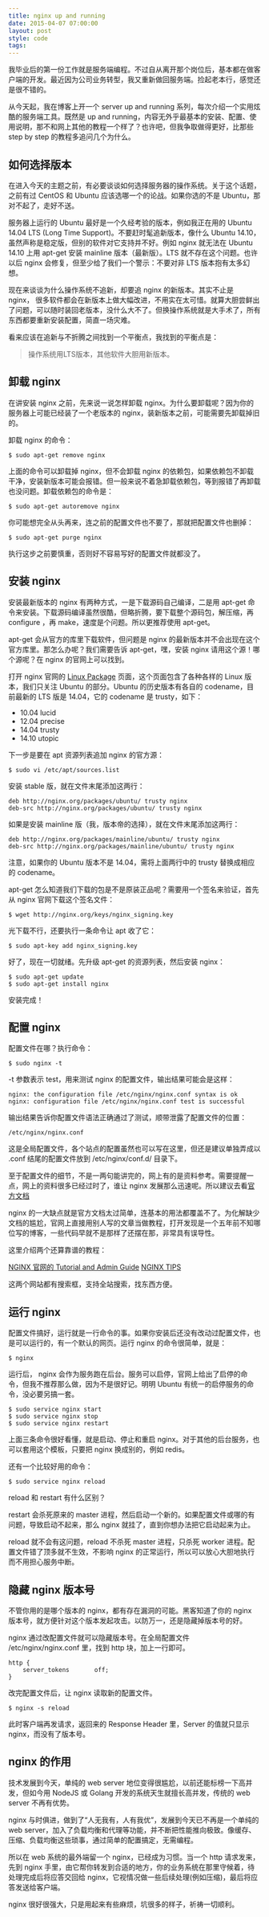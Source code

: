 ```yaml
---
title: nginx up and running
date: 2015-04-07 07:00:00
layout: post
style: code
tags: 
---
```


我毕业后的第一份工作就是服务端编程。不过自从离开那个岗位后，基本都在做客户端的开发。最近因为公司业务转型，我又重新做回服务端。捡起老本行，感觉还是很不错的。

从今天起，我在博客上开一个 server up and running 系列，每次介绍一个实用炫酷的服务端工具。既然是 up and running，内容无外乎最基本的安装、配置、使用说明，那不和网上其他的教程一个样了？也许吧，但我争取做得更好，比那些 step by step 的教程多追问几个为什么。

## 如何选择版本

在进入今天的主题之前，有必要谈谈如何选择服务器的操作系统。关于这个话题，之前有过 CentOS 和 Ubuntu 应该选哪一个的论战。如果你选的不是 Ubuntu，那对不起了，走好不送。

服务器上运行的 Ubuntu 最好是一个久经考验的版本，例如我正在用的 Ubuntu 14.04 LTS (Long Time Support)。不要赶时髦追新版本，像什么 Ubuntu 14.10，虽然声称是稳定版，但别的软件对它支持并不好。例如 nginx 就无法在 Ubuntu 14.10 上用 apt-get 安装 mainline 版本（最新版）。LTS 就不存在这个问题。也许以后 nginx 会修复，但至少给了我们一个警示：不要对非 LTS 版本抱有太多幻想。

现在来谈谈为什么操作系统不追新，却要追 nginx 的新版本。其实不止是 nginx， 很多软件都会在新版本上做大幅改进，不用实在太可惜。就算大胆尝鲜出了问题，可以随时装回老版本，没什么大不了。但换操作系统就是大手术了，所有东西都要重新安装配置，简直一场灾难。

看来应该在追新与不折腾之间找到一个平衡点，我找到的平衡点是：

> 操作系统用LTS版本，其他软件大胆用新版本。

## 卸载 nginx

在讲安装 nginx 之前，先来说一说怎样卸载 nginx。为什么要卸载呢？因为你的服务器上可能已经装了一个老版本的 nginx，装新版本之前，可能需要先卸载掉旧的。

卸载 nginx 的命令：

    $ sudo apt-get remove nginx

上面的命令可以卸载掉 nginx，但不会卸载 nginx 的依赖包，如果依赖包不卸载干净，安装新版本可能会报错。但一般来说不着急卸载依赖包，等到报错了再卸载也没问题。卸载依赖包的命令是：

    $ sudo apt-get autoremove nginx

你可能想完全从头再来，连之前的配置文件也不要了，那就把配置文件也删掉：

    $ sudo apt-get purge nginx

执行这步之前要慎重，否则好不容易写好的配置文件就都没了。

## 安装 nginx

安装最新版本的 nginx 有两种方式，一是下载源码自己编译，二是用 apt-get 命令来安装。下载源码编译虽然很酷，但略折腾，要下载整个源码包，解压缩，再 configure ，再 make，速度是个问题。所以更推荐使用 apt-get。

apt-get 会从官方的库里下载软件，但问题是 nginx 的最新版本并不会出现在这个官方库里。那怎么办呢？我们需要告诉 apt-get，嘿，安装 nginx 请用这个源！哪个源呢？在 nginx 的官网上可以找到。

打开 nginx 官网的 [Linux Package](http://nginx.org/en/linux_packages.html) 页面，这个页面包含了各种各样的 Linux 版本，我们只关注 Ubuntu 的部分。Ubuntu 的历史版本有各自的 codename，目前最新的 LTS 版是 14.04，它的 codename 是 trusty，如下：

- 10.04	lucid
- 12.04	precise
- 14.04	trusty
- 14.10	utopic

下一步是要在 apt 资源列表追加 nginx 的官方源：

    $ sudo vi /etc/apt/sources.list
    
安装 stable 版，就在文件末尾添加这两行：

    deb http://nginx.org/packages/ubuntu/ trusty nginx
    deb-src http://nginx.org/packages/ubuntu/ trusty nginx

如果是安装 mainline 版（我，版本帝的选择），就在文件末尾添加这两行：

    deb http://nginx.org/packages/mainline/ubuntu/ trusty nginx
    deb-src http://nginx.org/packages/mainline/ubuntu/ trusty nginx

注意，如果你的 Ubuntu 版本不是 14.04，需将上面两行中的 trusty 替换成相应的 codename。

apt-get 怎么知道我们下载的包是不是原装正品呢？需要用一个签名来验证，首先从 nginx 官网下载这个签名文件：

    $ wget http://nginx.org/keys/nginx_signing.key

光下载不行，还要执行一条命令让 apt 收了它：

    $ sudo apt-key add nginx_signing.key

好了，现在一切就绪。先升级 apt-get 的资源列表，然后安装 nginx：

    $ sudo apt-get update
    $ sudo apt-get install nginx

安装完成！

## 配置 nginx

配置文件在哪？执行命令：

    $ sudo nginx -t

-t 参数表示 test，用来测试 nginx 的配置文件，输出结果可能会是这样：

    nginx: the configuration file /etc/nginx/nginx.conf syntax is ok
    nginx: configuration file /etc/nginx/nginx.conf test is successful

输出结果告诉你配置文件语法正确通过了测试，顺带泄露了配置文件的位置：

    /etc/nginx/nginx.conf

这是全局配置文件，各个站点的配置虽然也可以写在这里，但还是建议单独弄成以 .conf 结尾的配置文件放到 /etc/nginx/conf.d/ 目录下。

至于配置文件的细节，不是一两句能讲完的，网上有的是资料参考。需要提醒一点，网上的资料很多已经过时了，谁让 nginx 发展那么迅速呢。所以建议去看[官方文档](http://nginx.org/en/docs/beginners_guide.html)

nginx 的一大缺点就是官方文档太过简单，连基本的用法都覆盖不了。为化解缺少文档的尴尬，官网上直接用别人写的文章当做教程，打开发现是一个五年前不知哪位写的博客，一些代码早就不是那样了还摆在那，非常具有误导性。

这里介绍两个还算靠谱的教程：

[NGINX 官网的 Tutorial and Admin Guide](http://nginx.com/resources/admin-guide/)
[NGINX TIPS](https://www.scalescale.com/tips/nginx/)

这两个网站都有搜索框，支持全站搜索，找东西方便。

## 运行 nginx 

配置文件搞好，运行就是一行命令的事。如果你安装后还没有改动过配置文件，也是可以运行的，有一个默认的网页。运行 nginx 的命令很简单，就是：

    $ nginx

运行后， nginx 会作为服务跑在后台。服务可以启停，官网上给出了启停的命令，但我不推荐那么做，因为不是很好记。明明 Ubuntu 有统一的启停服务的命令，没必要另搞一套。

    $ sudo service nginx start
    $ sudo service nginx stop
    $ sudo service nginx restart
    
上面三条命令很好看懂，就是启动、停止和重启 nginx。对于其他的后台服务，也可以套用这个模板，只要把 nginx 换成别的，例如 redis。

还有一个比较好用的命令：

    $ sudo service nginx reload

reload 和 restart 有什么区别？

restart 会杀死原来的 master 进程，然后启动一个新的。如果配置文件或哪的有问题，导致启动不起来，那么 nginx 就挂了，直到你想办法把它启动起来为止。

reload 就不会有这问题，reload 不杀死 master 进程，只杀死 worker 进程。配置文件错了顶多就不生效，不影响 nginx 的正常运行，所以可以放心大胆地执行而不用担心服务中断。

## 隐藏 nginx 版本号

不管你用的是哪个版本的 nginx，都有存在漏洞的可能。黑客知道了你的 nginx 版本号，就方便针对这个版本发起攻击。以防万一，还是隐藏掉版本号的好。

nginx 通过改配置文件就可以隐藏版本号。在全局配置文件 /etc/nginx/nginx.conf 里，找到 http 块，加上一行即可。
    
    http {
        server_tokens       off;
    }

改完配置文件后，让 nginx 读取新的配置文件。

    $ nginx -s reload

此时客户端再发请求，返回来的 Response Header 里，Server 的值就只显示 nginx，而没有了版本号。


## nginx 的作用

技术发展到今天，单纯的 web server 地位变得很尴尬，以前还能标榜一下高并发，但如今用 NodeJS 或 Golang 开发的系统天生就擅长高并发，传统的 web server 不再有优势。

nginx 与时俱进，做到了“人无我有，人有我优”，发展到今天已不再是一个单纯的 web server，加入了负载均衡和代理等功能，并不断把性能推向极致。像缓存、压缩、负载均衡这些琐事，通过简单的配置搞定，无需编程。

所以在 web 系统的最外端留一个 nginx，已经成为习惯。当一个 http 请求发来，先到 nginx 手里，由它帮你转发到合适的地方，你的业务系统在那里守候着，待处理完成后将应答交回给 nginx，它视情况做一些后续处理(例如压缩)，最后将应答发送给客户端。

nginx 很好很强大，只是用起来有些麻烦，坑很多的样子，祈祷一切顺利。